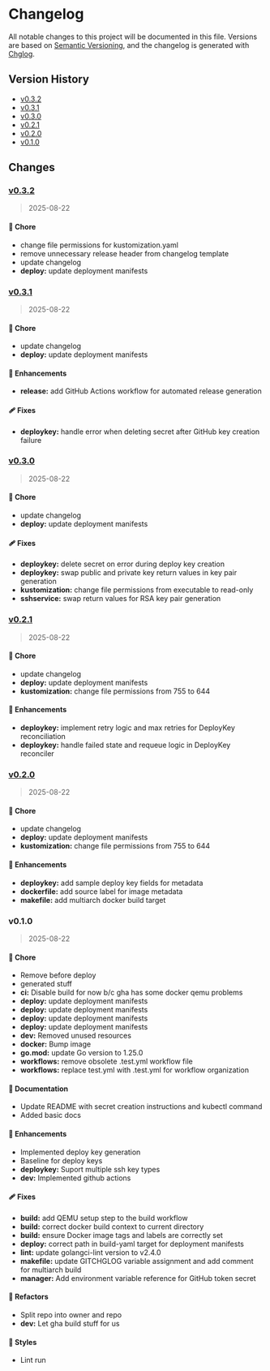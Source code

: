 # Changelog

All notable changes to this project will be documented in this file.
Versions are based on [Semantic Versioning](http://semver.org/), and the changelog is generated with [Chglog](https://github.com/git-chglog/git-chglog).

## Version History

* [v0.3.2](#v0.3.2)
* [v0.3.1](#v0.3.1)
* [v0.3.0](#v0.3.0)
* [v0.2.1](#v0.2.1)
* [v0.2.0](#v0.2.0)
* [v0.1.0](#v0.1.0)

## Changes

<a name="v0.3.2"></a>
### [v0.3.2](https://github.com/odit-services/s3ops/compare/v0.3.1...v0.3.2)

> 2025-08-22

#### 🏡 Chore

* change file permissions for kustomization.yaml
* remove unnecessary release header from changelog template
* update changelog
* **deploy:** update deployment manifests


<a name="v0.3.1"></a>
### [v0.3.1](https://github.com/odit-services/s3ops/compare/v0.3.0...v0.3.1)

> 2025-08-22

#### 🏡 Chore

* update changelog
* **deploy:** update deployment manifests

#### 🚀 Enhancements

* **release:** add GitHub Actions workflow for automated release generation

#### 🩹 Fixes

* **deploykey:** handle error when deleting secret after GitHub key creation failure


<a name="v0.3.0"></a>
### [v0.3.0](https://github.com/odit-services/s3ops/compare/v0.2.1...v0.3.0)

> 2025-08-22

#### 🏡 Chore

* update changelog
* **deploy:** update deployment manifests

#### 🩹 Fixes

* **deploykey:** delete secret on error during deploy key creation
* **deploykey:** swap public and private key return values in key pair generation
* **kustomization:** change file permissions from executable to read-only
* **sshservice:** swap return values for RSA key pair generation


<a name="v0.2.1"></a>
### [v0.2.1](https://github.com/odit-services/s3ops/compare/v0.2.0...v0.2.1)

> 2025-08-22

#### 🏡 Chore

* update changelog
* **deploy:** update deployment manifests
* **kustomization:** change file permissions from 755 to 644

#### 🚀 Enhancements

* **deploykey:** implement retry logic and max retries for DeployKey reconciliation
* **deploykey:** handle failed state and requeue logic in DeployKey reconciler


<a name="v0.2.0"></a>
### [v0.2.0](https://github.com/odit-services/s3ops/compare/v0.1.0...v0.2.0)

> 2025-08-22

#### 🏡 Chore

* update changelog
* **deploy:** update deployment manifests
* **kustomization:** change file permissions from 755 to 644

#### 🚀 Enhancements

* **deploykey:** add sample deploy key fields for metadata
* **dockerfile:** add source label for image metadata
* **makefile:** add multiarch docker build target


<a name="v0.1.0"></a>
### v0.1.0

> 2025-08-22

#### 🏡 Chore

* Remove before deploy
* generated stuff
* **ci:** Disable build for now b/c gha has some docker qemu problems
* **deploy:** update deployment manifests
* **deploy:** update deployment manifests
* **deploy:** update deployment manifests
* **deploy:** update deployment manifests
* **dev:** Removed unused resources
* **docker:** Bump image
* **go.mod:** update Go version to 1.25.0
* **workflows:** remove obsolete .test.yml workflow file
* **workflows:** replace test.yml with .test.yml for workflow organization

#### 📖 Documentation

* Update README with secret creation instructions and kubectl command
* Added basic docs

#### 🚀 Enhancements

* Implemented deploy key generation
* Baseline for deploy keys
* **deploykey:** Suport multiple ssh key types
* **dev:** Implemented github actions

#### 🩹 Fixes

* **build:** add QEMU setup step to the build workflow
* **build:** correct docker build context to current directory
* **build:** ensure Docker image tags and labels are correctly set
* **deploy:** correct path in build-yaml target for deployment manifests
* **lint:** update golangci-lint version to v2.4.0
* **makefile:** update GITCHGLOG variable assignment and add comment for multiarch build
* **manager:** Add environment variable reference for GitHub token secret

#### 💅 Refactors

* Split repo into owner and repo
* **dev:** Let gha build stuff for us

#### 🎨 Styles

* Lint run

